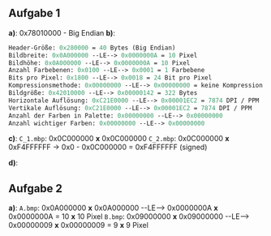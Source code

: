 ## Aufgabe 1
**a)**: 0x78010000 - Big Endian
**b)**: 
 ```perl
Header-Größe: 0x280000 = 40 Bytes (Big Endian)
Bildbreite: 0x0A000000 --LE--> 0x0000000A = 10 Pixel 
Bildhöhe: 0x0A000000 --LE--> 0x0000000A = 10 Pixel 
Anzahl Farbebenen: 0x0100 --LE--> 0x0001 = 1 Farbebene
Bits pro Pixel: 0x1800 --LE--> 0x0018 = 24 Bit pro Pixel
Kompressionsmethode: 0x00000000 --LE--> 0x00000000 = keine Kompression (i guess)
Bildgröße: 0x42010000 --LE--> 0x00000142 = 322 Bytes
Horizontale Auflösung: 0xC21E0000 --LE--> 0x00001EC2 = 7874 DPI / PPM
Vertikale Auflösung: 0xC21E0000 --LE--> 0x00001EC2 = 7874 DPI / PPM
Anzahl der Farben in Palette: 0x00000000 --LE--> 0x00000000 
Anzahl wichtiger Farben: 0x00000000 --LE--> 0x00000000 
 ```

**c)**:
	`C_1.mbp`: 0x0C000000 **x** 0x0C000000
	`C_2.mbp`: 0x0C000000 **x** 0xF4FFFFFF
	-> 0x0 - 0x0C000000 = 0xF4FFFFFF (signed)

**d)**:

## Aufgabe 2
**a)**:
`A.bmp`: 0x0A000000 **x** 0x0A000000 --LE--> 0x0000000A **x** 0x0000000A = 10 **x** 10 Pixel
`B.bmp`: 0x09000000 **x** 0x09000000 --LE--> 0x00000009 **x** 0x00000009 = 9 **x** 9 Pixel